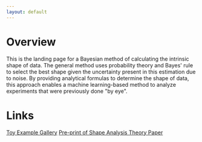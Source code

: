 ```yaml
---
layout: default
---
```


# Overview
This is the landing page for a Bayesian method of calculating the intrinsic shape of data. The general method uses probability theory and Bayes' rule to select the best shape given the uncertainty present in this estimation due to noise. By providing analytical formulas to determine the shape of data, this approach enables a machine learning-based method to analyze experiments that were previously done "by eye".

# Links
[Toy Example Gallery](https://bayes-shape-calc.github.io/examples/)
[Pre-print of Shape Analysis Theory Paper](https://arxiv.org/abs/2109.12462)
